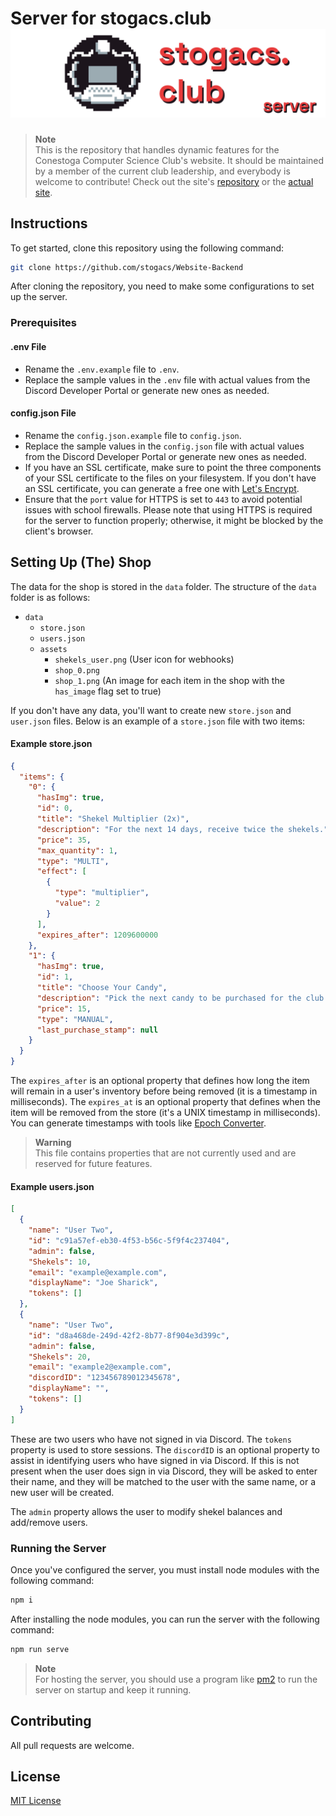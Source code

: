 # Server for stogacs.club ![Banner](./banner.png)

> **Note**  
> This is the repository that handles dynamic features for the Conestoga Computer Science Club's website. It should be maintained by a member of the current club leadership, and everybody is welcome to contribute! Check out the site's [repository](https://github.com/stogacs/website) or the [actual site](https://stogacs.club).

## Instructions

To get started, clone this repository using the following command:

```bash
git clone https://github.com/stogacs/Website-Backend
```

After cloning the repository, you need to make some configurations to set up the server.

### Prerequisites

#### .env File

- Rename the `.env.example` file to `.env`.
- Replace the sample values in the `.env` file with actual values from the Discord Developer Portal or generate new ones as needed.

#### config.json File

- Rename the `config.json.example` file to `config.json`.
- Replace the sample values in the `config.json` file with actual values from the Discord Developer Portal or generate new ones as needed.
- If you have an SSL certificate, make sure to point the three components of your SSL certificate to the files on your filesystem. If you don't have an SSL certificate, you can generate a free one with [Let's Encrypt](https://letsencrypt.org/).
- Ensure that the `port` value for HTTPS is set to `443` to avoid potential issues with school firewalls. Please note that using HTTPS is required for the server to function properly; otherwise, it might be blocked by the client's browser.

## Setting Up (The) Shop

The data for the shop is stored in the `data` folder. The structure of the `data` folder is as follows:

- `data`
  - `store.json`
  - `users.json`
  - `assets`
    - `shekels_user.png` (User icon for webhooks)
    - `shop_0.png`
    - `shop_1.png` (An image for each item in the shop with the `has_image` flag set to true)

If you don't have any data, you'll want to create new `store.json` and `user.json` files. Below is an example of a `store.json` file with two items:

#### Example store.json

```json
{
  "items": {
    "0": {
      "hasImg": true,
      "id": 0,
      "title": "Shekel Multiplier (2x)",
      "description": "For the next 14 days, receive twice the shekels.",
      "price": 35,
      "max_quantity": 1,
      "type": "MULTI",
      "effect": [
        {
          "type": "multiplier",
          "value": 2
        }
      ],
      "expires_after": 1209600000
    },
    "1": {
      "hasImg": true,
      "id": 1,
      "title": "Choose Your Candy",
      "description": "Pick the next candy to be purchased for the club. Must be approved by leadership.",
      "price": 15,
      "type": "MANUAL",
      "last_purchase_stamp": null
    }
  }
}
```

The `expires_after` is an optional property that defines how long the item will remain in a user's inventory before being removed (it is a timestamp in milliseconds). The `expires_at` is an optional property that defines when the item will be removed from the store (it's a UNIX timestamp in milliseconds). You can generate timestamps with tools like [Epoch Converter](https://www.epochconverter.com/).

> **Warning**  
> This file contains properties that are not currently used and are reserved for future features.

#### Example users.json

```json
[
  {
    "name": "User Two",
    "id": "c91a57ef-eb30-4f53-b56c-5f9f4c237404",
    "admin": false,
    "Shekels": 10,
    "email": "example@example.com",
    "displayName": "Joe Sharick",
    "tokens": []
  },
  {
    "name": "User Two",
    "id": "d8a468de-249d-42f2-8b77-8f904e3d399c",
    "admin": false,
    "Shekels": 20,
    "email": "example2@example.com",
    "discordID": "123456789012345678",
    "displayName": "",
    "tokens": []
  }
]
```

These are two users who have not signed in via Discord. The `tokens` property is used to store sessions. The `discordID` is an optional property to assist in identifying users who have signed in via Discord. If this is not present when the user does sign in via Discord, they will be asked to enter their name, and they will be matched to the user with the same name, or a new user will be created.

The `admin` property allows the user to modify shekel balances and add/remove users.

### Running the Server

Once you've configured the server, you must install node modules with the following command:

```bash
npm i
```

After installing the node modules, you can run the server with the following command:

```bash
npm run serve
```

> **Note**  
> For hosting the server, you should use a program like [pm2](https://pm2.keymetrics.io/) to run the server on startup and keep it running.

## Contributing

All pull requests are welcome.

## License

[MIT License](https://choosealicense.com/licenses/mit/)
